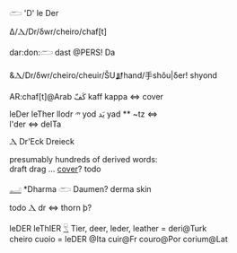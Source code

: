 𓂧 'D' le Der   
  
Δ/Ⲇ/Dr/δwr/cheiro/chaf[t]  
  
dar:don:𓂧 dast @PERS! Da  
  
&Ⲇ/Dr/δwr/cheiro/cheuir/ŠU𒋗hand/手shǒu|δer! shyond     
  
  AR:chaf[t]@Arab كَفّ kaff kappa ⇔ cover  
  
leDer leTher llodr 𐤉 yod يَد yad ** ~tz ⇔  
l'der ⇔ delTa  
  
Ⲇ Dr'Eck Dreieck   
  
presumably hundreds of derived words:   
draft drag … [cover](cover)? todo   
  
[𓂝](𓂝) *Dharma 𓂧 Daumen? derma skin  
  
  
todo Ⲇ dr ⇔ thorn þ?  
  
leDER leThIER [𓄛](𓄛) Tier, deer, leder, leather = deri@Turk  
cheiro cuoio = leDER @Ita cuir@Fr couro@Por corium@Lat